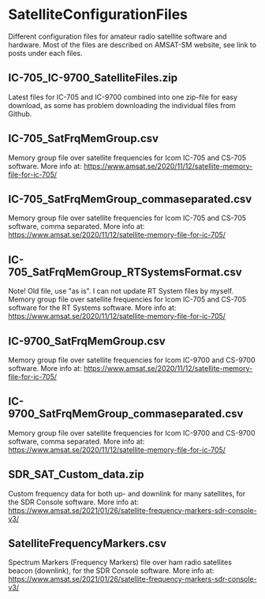 # SatelliteConfigurationFiles
Different configuration files for amateur radio satellite software and hardware. Most of the files are described on AMSAT-SM website, see link to posts under each files.

## IC-705_IC-9700_SatelliteFiles.zip
Latest files for IC-705 and IC-9700 combined into one zip-file for easy download, as some has problem downloading the individual files from Github.

## IC-705_SatFrqMemGroup.csv
Memory group file over satellite frequencies for Icom IC-705 and CS-705 software. More info at:
https://www.amsat.se/2020/11/12/satellite-memory-file-for-ic-705/

## IC-705_SatFrqMemGroup_commaseparated.csv
Memory group file over satellite frequencies for Icom IC-705 and CS-705 software, comma separated. More info at:
https://www.amsat.se/2020/11/12/satellite-memory-file-for-ic-705/

## IC-705_SatFrqMemGroup_RTSystemsFormat.csv
Note! Old file, use "as is". I can not update RT System files by myself.
Memory group file over satellite frequencies for Icom IC-705 and CS-705 software for the RT Systems software. More info at:
https://www.amsat.se/2020/11/12/satellite-memory-file-for-ic-705/

## IC-9700_SatFrqMemGroup.csv
Memory group file over satellite frequencies for Icom IC-9700 and CS-9700 software. More info at:
https://www.amsat.se/2020/11/12/satellite-memory-file-for-ic-705/

## IC-9700_SatFrqMemGroup_commaseparated.csv
Memory group file over satellite frequencies for Icom IC-9700 and CS-9700 software, comma separated. More info at:
https://www.amsat.se/2020/11/12/satellite-memory-file-for-ic-705/

## SDR_SAT_Custom_data.zip
Custom frequency data for both up- and downlink for many satellites, for the SDR Console software. More info at:
https://www.amsat.se/2021/01/26/satellite-frequency-markers-sdr-console-v3/

## SatelliteFrequencyMarkers.csv
Spectrum Markers (Frequency Markers) file over ham radio satellites beacon (downlink), for the SDR Console software. More info at:
https://www.amsat.se/2021/01/26/satellite-frequency-markers-sdr-console-v3/
